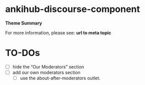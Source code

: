 # ankihub-discourse-component

**Theme Summary**

For more information, please see: **url to meta topic**

# TO-DOs
- [ ] hide the “Our Moderators” section
- [ ] add our own moderators section
    - [ ] use the about-after-moderators outlet.
